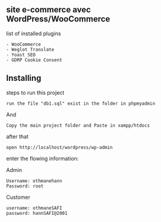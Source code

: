 ## site e-commerce avec WordPress/WooCommerce
list of installed plugins
```
- WooCommerce
- Weglot Translate
- Yoast SEO
- GDRP Cookie Consent
```
## Installing
steps to run this project
```
run the file "db1.sql" exist in the folder in phpmyadmin 
```
And
```
Copy the main project folder and Paste in xampp/htdocs
```
after that
```
open http://localhost/wordpress/wp-admin
```
enter the flowing information:

Admin
```
Username: othmanehann
Password: root
```
Customer
```
username: othmaneSAFI
password: hannSAFI@2001
```
